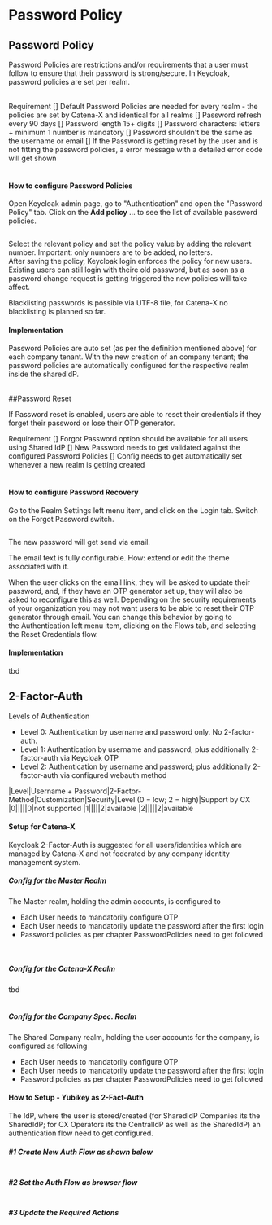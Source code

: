 # Password Policy

## Password Policy
Password Policies are restrictions and/or requirements that a user must follow to ensure that their password is strong/secure.
In Keycloak, password policies are set per realm.
<br>
<br>

Requirement
[] Default Password Policies are needed for every realm - the policies are set by Catena-X and identical for all realms
[] Password refresh every 90 days
[] Password length 15+ digits
[] Password characters: letters + minimum 1 number is mandatory
[] Password shouldn't be the same as the username or email
[] If the Password is getting reset by the user and is not fitting the password policies, a error message with a detailed error code will get shown
<br>
<br>

#### How to configure Password Policies

Open Keycloak admin page, go to "Authentication" and open the "Password Policy" tab.
Click on the <strong>Add policy</strong> … to see the list of available password policies.

<image>
<br>

Select the relevant policy and set the policy value by adding the relevant number. Important: only numbers are to be added, no letters.  
After saving the policy, Keycloak login enforces the policy for new users. Existing users can still login with theire old password, but as soon as a password change request is getting triggered the new policies will take affect.

Blacklisting passwords is possible via UTF-8 file, for Catena-X no blacklisting is planned so far.

#### Implementation

Password Policies are auto set (as per the definition mentioned above) for each company tenant.
With the new creation of an company tenant; the password policies are automatically configured for the respective realm inside the sharedIdP.
<br>
<br>

##Password Reset

If Password reset is enabled, users are able to reset their credentials if they forget their password or lose their OTP generator.

Requirement
[] Forgot Password option should be available for all users using Shared IdP
[] New Password needs to get validated against the configured Password Policies
[] Config needs to get automatically set whenever a new realm is getting created
<br>
<br>

#### How to configure Password Recovery

Go to the Realm Settings left menu item, and click on the Login tab. Switch on the Forgot Password switch.

<image>
<br>


The new password will get send via email. 

The email text is fully configurable. How: extend or edit the theme associated with it. 

When the user clicks on the email link, they will be asked to update their password, and, if they have an OTP generator set up, they will also be asked to reconfigure this as well. Depending on the security requirements of your organization you may not want users to be able to reset their OTP generator through email. You can change this behavior by going to the Authentication left menu item, clicking on the Flows tab, and selecting the Reset Credentials flow.

#### Implementation

tbd 




## 2-Factor-Auth

Levels of Authentication

- Level 0: Authentication by username and password only. No 2-factor-auth.
- Level 1: Authentication by username and password; plus additionally 2-factor-auth via Keycloak OTP
- Level 2: Authentication by username and password; plus additionally 2-factor-auth via configured webauth method

|Level|Username + Password|2-Factor-Method|Customization|Security|Level (0 = low; 2 = high)|Support by CX
|0|||||0|not supported
|1|||||2|available
|2|||||2|available



#### Setup for Catena-X

Keycloak 2-Factor-Auth is suggested for all users/identities which are managed by Catena-X and not federated by any company identity management system.

##### Config for the Master Realm

The Master realm, holding the admin accounts, is configured to 

* Each User needs to mandatorily configure OTP
* Each User needs to mandatorily update the password after the first login
* Password policies as per chapter PasswordPolicies need to get followed
<br>

##### Config for the Catena-X Realm

tbd
<br>
<br>

##### Config for the Company Spec. Realm

The Shared Company realm, holding the user accounts for the company, is configured as following

* Each User needs to mandatorily configure OTP
* Each User needs to mandatorily update the password after the first login
* Password policies as per chapter PasswordPolicies need to get followed


#### How to Setup - Yubikey as 2-Fact-Auth

The IdP, where the user is stored/created (for SharedIdP Companies its the SharedIdP; for CX Operators its the CentralIdP as well as the SharedIdP) an authentication flow need to get configured.

##### #1 Create New Auth Flow as shown below

<image>
<br>


##### #2 Set the Auth Flow as browser flow

<image>
<br>


##### #3 Update the Required Actions

<image>
<br>
